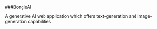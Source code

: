 ###BongleAI

A generative AI web application which offers text-generation and image-generation capabilities
